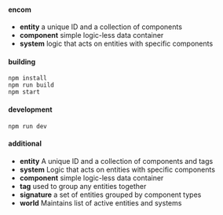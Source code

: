 #### encom
- **entity** a unique ID and a collection of components
- **component** simple logic-less data container
- **system** logic that acts on entities with specific components


#### building
```
npm install
npm run build
npm start
```


#### development
```
npm run dev
```


#### additional
- **entity** A unique ID and a collection of components and tags
- **system** Logic that acts on entities with specific components
- **component** simple logic-less data container
- **tag** used to group any entities together
- **signature** a set of entities grouped by component types
- **world** Maintains list of active entities and systems
